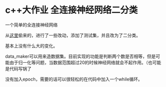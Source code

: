 # c++大作业 全连接神经网络二分类
 一个简单的全连接神经网络

 从[这里](https://github.com/huangzehao/SimpleNeuralNetwork)偷来的，进行了一些改动，添加了测试集，并且改为了二分类。

 基本上没有什么大的变化。

 data_maker可以用来造数据集。目前实现的功能是判断两个数是否相等，但是可能由于归一化等问题，当数据范围超过20的时候神经网络就会不起作用。（也可能是代码写锅了

 没有加入epoch，需要的话可以很轻松的在代码中加入一个while循环。

